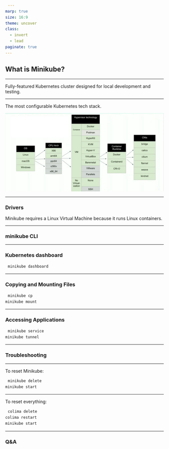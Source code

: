 ```yaml
---
marp: true
size: 16:9
theme: uncover
class:
  - invert
  - lead
paginate: true
---
```


<style>
pre > code {
    min-width: 900px;
    padding: 0.5rem;
    line-height: 1.5;
  }
</style>

## What is Minikube?

---

Fully-featured Kubernetes cluster designed for local development and testing.

---

The most configurable Kubernetes tech stack.

![width:1024px](images/minikube-architecture.jpg)

---

### Drivers

Minikube requires a Linux Virtual Machine because it runs Linux containers.

---

### minikube CLI

---

### Kubernetes dashboard

```sh
minikube dashboard
```

---

### Copying and Mounting Files

```sh
minikube cp
minikube mount
```

---

### Accessing Applications

```sh
minikube service
minikube tunnel
```

---

### Troubleshooting

---

To reset Minikube:

```sh
minikube delete
minikube start
```

---

To reset everything:

```sh
colima delete
colima restart
minikube start
```

---

### Q&A